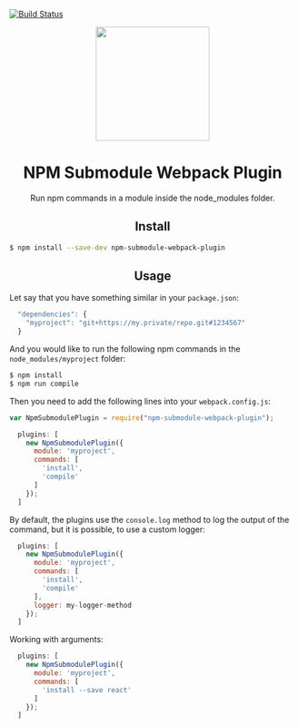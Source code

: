 [![Build Status](https://travis-ci.org/mikcsabee/npm-submodule-webpack-plugin.svg?branch=master)](https://travis-ci.org/mikcsabee/npm-submodule-webpack-plugin)

<div align="center">
  <!-- replace with accurate logo e.g from https://worldvectorlogo.com/ -->
  <a href="https://github.com/webpack/webpack">
    <img width="200" height="200" vspace="" hspace="25"
      src="https://cdn.rawgit.com/webpack/media/e7485eb2/logo/icon.svg">
  </a>
  <h1>NPM Submodule Webpack Plugin</h1>
  <p>Run npm commands in a module inside the node_modules folder.<p>
</div>

<h2 align="center">Install</h2>

```bash
$ npm install --save-dev npm-submodule-webpack-plugin
```

<h2 align="center">Usage</h2>

Let say that you have something similar in your `package.json`:

```js
  "dependencies": {
    "myproject": "git+https://my.private/repo.git#1234567"
  }
```

And you would like to run the following npm commands in the `node_modules/myproject` folder:

```bash
$ npm install
$ npm run compile
```

Then you need to add the following lines into your  `webpack.config.js`:

```js
var NpmSubmodulePlugin = require("npm-submodule-webpack-plugin");
```

```js
  plugins: [
    new NpmSubmodulePlugin({
      module: 'myproject',
      commands: [
        'install',
        'compile'
      ]
    });
  ]
```

By default, the plugins use the `console.log` method to log the output of the command, but it is possible, to use a custom logger:


```js
  plugins: [
    new NpmSubmodulePlugin({
      module: 'myproject',
      commands: [
        'install',
        'compile'
      ],
      logger: my-logger-method
    });
  ]
```

Working with arguments:

```js
  plugins: [
    new NpmSubmodulePlugin({
      module: 'myproject',
      commands: [
        'install --save react'
      ]
    });
  ]
```
